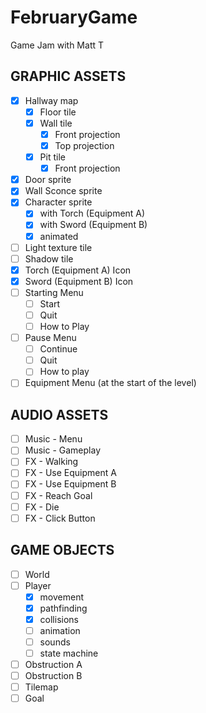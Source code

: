 # FebruaryGame
Game Jam with Matt T

## GRAPHIC ASSETS
- [x] Hallway map 
  - [x] Floor tile
  - [x] Wall tile
    - [x] Front projection
    - [x] Top projection 
  - [x] Pit tile
    - [x] Front projection
- [x] Door sprite
- [x] Wall Sconce sprite
- [x] Character sprite
  - [x] with Torch (Equipment A)
  - [x] with Sword (Equipment B)
  - [x] animated
- [ ] Light texture tile
- [ ] Shadow tile
- [x] Torch (Equipment A) Icon
- [x] Sword (Equipment B) Icon
- [ ] Starting Menu
  - [ ] Start
  - [ ] Quit
  - [ ] How to Play
- [ ] Pause Menu
  - [ ] Continue
  - [ ] Quit
  - [ ] How to play
- [ ] Equipment Menu (at the start of the level)

## AUDIO ASSETS
- [ ] Music - Menu
- [ ] Music - Gameplay
- [ ] FX - Walking
- [ ] FX - Use Equipment A
- [ ] FX - Use Equipment B
- [ ] FX - Reach Goal
- [ ] FX - Die
- [ ] FX - Click Button 

## GAME OBJECTS
- [ ] World
- [ ] Player 
  - [x] movement
  - [x] pathfinding
  - [x] collisions
  - [ ] animation
  - [ ] sounds
  - [ ] state machine
- [ ] Obstruction A
- [ ] Obstruction B
- [ ] Tilemap
- [ ] Goal
